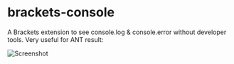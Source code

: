 brackets-console
================

A Brackets extension to see console.log & console.error without developer tools. Very useful for ANT result:

![Screenshot](https://raw.github.com/aghiura/brackets-console/master/screenshot.jpg)
